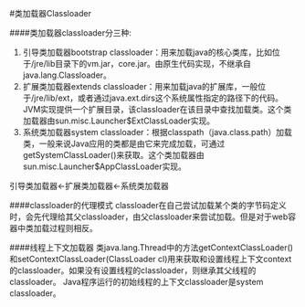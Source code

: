 #类加载器Classloader

####类加载器classloader分三种:
1. 引导类加载器bootstrap classloader：用来加载java的核心类库，比如位于/jre/lib目录下的vm.jar，core.jar。由原生代码实现，不继承自java.lang.Classloader。
2. 扩展类加载器extends classloader：用来加载java的扩展库，一般位于/jre/lib/ext，或者通过java.ext.dirs这个系统属性指定的路径下的代码。JVM实现提供一个扩展目录，该classloader在该目录中查找加载类。这个类加载器由sun.misc.Launcher$ExtClassLoader实现。
3. 系统类加载器system classloader：根据classpath（java.class.path）加载类，一般来说Java应用的类都是由它来完成加载，可通过getSystemClassLoader()来获取。这个类加载器由sun.misc.Launcher$AppClassLoader实现。

引导类加载器<-扩展类加载器<-系统类加载器

####classloader的代理模式
classloader在自己尝试加载某个类的字节码定义时，会先代理给其父classloader，由父classloader来尝试加载。但是对于web容器中类加载过程则相反。

####线程上下文加载器
类java.lang.Thread中的方法getContextClassLoader()和setContextClassLoader(ClassLoader cl)用来获取和设置线程上下文context的classloader。如果没有设置线程的classloader，则继承其父线程的classloader。
Java程序运行的初始线程的上下文classloader是system classloader。